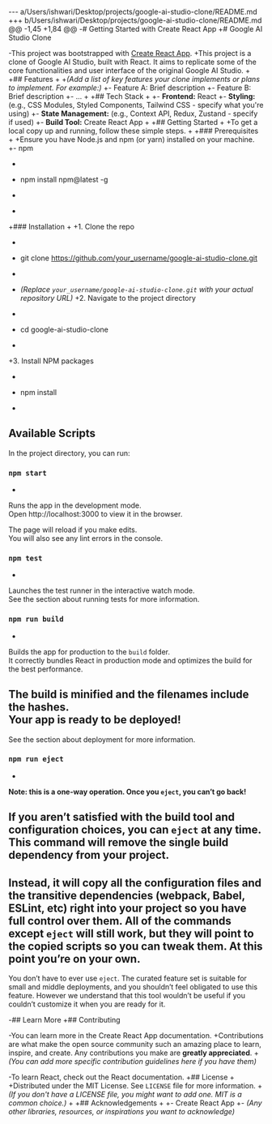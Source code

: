 --- a/Users/ishwari/Desktop/projects/google-ai-studio-clone/README.md
+++ b/Users/ishwari/Desktop/projects/google-ai-studio-clone/README.md
@@ -1,45 +1,84 @@
-# Getting Started with Create React App
+# Google AI Studio Clone
 
-This project was bootstrapped with [Create React App](https://github.com/facebook/create-react-app).
+This project is a clone of Google AI Studio, built with React. It aims to replicate some of the core functionalities and user interface of the original Google AI Studio.
+
+## Features
+
+*(Add a list of key features your clone implements or plans to implement. For example:)*
+- Feature A: Brief description
+- Feature B: Brief description
+- ...
+
+## Tech Stack
+
+- **Frontend:** React
+- **Styling:** (e.g., CSS Modules, Styled Components, Tailwind CSS - specify what you're using)
+- **State Management:** (e.g., Context API, Redux, Zustand - specify if used)
+- **Build Tool:** Create React App
+
+## Getting Started
+
+To get a local copy up and running, follow these simple steps.
+
+### Prerequisites
+
+Ensure you have Node.js and npm (or yarn) installed on your machine.
+- npm
+  ```sh
+  npm install npm@latest -g
+  ```
+
+### Installation
+
+1. Clone the repo
+   ```sh
+   git clone https://github.com/your_username/google-ai-studio-clone.git
+   ```
+   *(Replace `your_username/google-ai-studio-clone.git` with your actual repository URL)*
+2. Navigate to the project directory
+   ```sh
+   cd google-ai-studio-clone
+   ```
+3. Install NPM packages
+   ```sh
+   npm install
+   ```
 
 ## Available Scripts
 
 In the project directory, you can run:
 
 ### `npm start`
-
 Runs the app in the development mode.\
 Open http://localhost:3000 to view it in the browser.
 
 The page will reload if you make edits.\
 You will also see any lint errors in the console.
 
 ### `npm test`
-
 Launches the test runner in the interactive watch mode.\
 See the section about running tests for more information.
 
 ### `npm run build`
-
 Builds the app for production to the `build` folder.\
 It correctly bundles React in production mode and optimizes the build for the best performance.
 
 The build is minified and the filenames include the hashes.\
 Your app is ready to be deployed!
-
 See the section about deployment for more information.
 
 ### `npm run eject`
-
 **Note: this is a one-way operation. Once you `eject`, you can’t go back!**
 
 If you aren’t satisfied with the build tool and configuration choices, you can `eject` at any time. This command will remove the single build dependency from your project.
-
 Instead, it will copy all the configuration files and the transitive dependencies (webpack, Babel, ESLint, etc) right into your project so you have full control over them. All of the commands except `eject` will still work, but they will point to the copied scripts so you can tweak them. At this point you’re on your own.
-
 You don’t have to ever use `eject`. The curated feature set is suitable for small and middle deployments, and you shouldn’t feel obligated to use this feature. However we understand that this tool wouldn’t be useful if you couldn’t customize it when you are ready for it.
 
-## Learn More
+## Contributing
 
-You can learn more in the Create React App documentation.
+Contributions are what make the open source community such an amazing place to learn, inspire, and create. Any contributions you make are **greatly appreciated**.
+*(You can add more specific contribution guidelines here if you have them)*
 
-To learn React, check out the React documentation.
+## License
+
+Distributed under the MIT License. See `LICENSE` file for more information.
+*(If you don't have a LICENSE file, you might want to add one. MIT is a common choice.)*
+
+## Acknowledgements
+
+- Create React App
+- *(Any other libraries, resources, or inspirations you want to acknowledge)*


